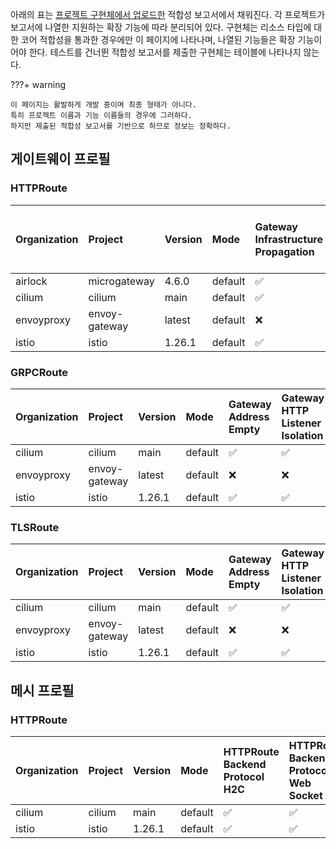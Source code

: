 
아래의 표는 [프로젝트 구현체에서 업로드한](https://github.com/kubernetes-sigs/gateway-api/tree/main/conformance/reports) 적합성 보고서에서 채워진다. 각 프로젝트가 보고서에 나열한 지원하는 확장 기능에 따라 분리되어 있다.
구현체는 리소스 타입에 대한 코어 적합성을 통과한 경우에만 이 페이지에 나타나며, 나열된 기능들은 확장 기능이어야 한다. 테스트를 건너뛴 적합성 보고서를 제출한 구현체는 테이블에 나타나지 않는다.



???+ warning


    이 페이지는 활발하게 개발 중이며 최종 형태가 아니다.
    특히 프로젝트 이름과 기능 이름들의 경우에 그러하다.
    하지만 제출된 적합성 보고서를 기반으로 하므로 정보는 정확하다.


## 게이트웨이 프로필

### HTTPRoute

| Organization   | Project       | Version   | Mode    | Gateway Infrastructure Propagation   | Gateway Port 8080   | HTTPRoute Backend Protocol H2C   | HTTPRoute Backend Protocol Web Socket   | HTTPRoute Backend Timeout   | HTTPRoute Destination Port Matching   | HTTPRoute Host Rewrite   | HTTPRoute Method Matching   | HTTPRoute Parent Ref Port   | HTTPRoute Path Redirect   | HTTPRoute Path Rewrite   | HTTPRoute Port Redirect   | HTTPRoute Query Param Matching   | HTTPRoute Request Timeout   | HTTPRoute Response Header Modification   | HTTPRoute Scheme Redirect   | Gateway Address Empty   | Gateway HTTP Listener Isolation   | Gateway Static Addresses   | HTTPRoute Backend Request Header Modification   | HTTPRoute Request Mirror   | HTTPRoute Request Multiple Mirrors   | HTTPRoute Request Percentage Mirror   |
|:---------------|:--------------|:----------|:--------|:-------------------------------------|:--------------------|:---------------------------------|:----------------------------------------|:----------------------------|:--------------------------------------|:-------------------------|:----------------------------|:----------------------------|:--------------------------|:-------------------------|:--------------------------|:---------------------------------|:----------------------------|:-----------------------------------------|:----------------------------|:------------------------|:----------------------------------|:---------------------------|:------------------------------------------------|:---------------------------|:-------------------------------------|:--------------------------------------|
| airlock        | microgateway  | 4.6.0     | default | :white_check_mark:                   | :white_check_mark:  | :white_check_mark:               | :white_check_mark:                      | :white_check_mark:          | :white_check_mark:                    | :white_check_mark:       | :white_check_mark:          | :white_check_mark:          | :white_check_mark:        | :white_check_mark:       | :white_check_mark:        | :white_check_mark:               | :white_check_mark:          | :white_check_mark:                       | :white_check_mark:          | :x:                     | :x:                               | :x:                        | :x:                                             | :x:                        | :x:                                  | :x:                                   |
| cilium         | cilium        | main      | default | :white_check_mark:                   | :white_check_mark:  | :white_check_mark:               | :white_check_mark:                      | :white_check_mark:          | :white_check_mark:                    | :white_check_mark:       | :white_check_mark:          | :x:                         | :white_check_mark:        | :white_check_mark:       | :white_check_mark:        | :white_check_mark:               | :white_check_mark:          | :white_check_mark:                       | :white_check_mark:          | :white_check_mark:      | :white_check_mark:                | :white_check_mark:         | :white_check_mark:                              | :white_check_mark:         | :white_check_mark:                   | :white_check_mark:                    |
| envoyproxy     | envoy-gateway | latest    | default | :x:                                  | :white_check_mark:  | :white_check_mark:               | :white_check_mark:                      | :white_check_mark:          | :white_check_mark:                    | :white_check_mark:       | :white_check_mark:          | :white_check_mark:          | :white_check_mark:        | :white_check_mark:       | :white_check_mark:        | :white_check_mark:               | :white_check_mark:          | :white_check_mark:                       | :white_check_mark:          | :white_check_mark:      | :white_check_mark:                | :x:                        | :white_check_mark:                              | :white_check_mark:         | :white_check_mark:                   | :white_check_mark:                    |
| istio          | istio         | 1.26.1    | default | :white_check_mark:                   | :white_check_mark:  | :white_check_mark:               | :white_check_mark:                      | :white_check_mark:          | :white_check_mark:                    | :white_check_mark:       | :white_check_mark:          | :white_check_mark:          | :white_check_mark:        | :white_check_mark:       | :white_check_mark:        | :white_check_mark:               | :white_check_mark:          | :white_check_mark:                       | :white_check_mark:          | :white_check_mark:      | :white_check_mark:                | :white_check_mark:         | :white_check_mark:                              | :white_check_mark:         | :white_check_mark:                   | :white_check_mark:                    |

### GRPCRoute

| Organization   | Project       | Version   | Mode    | Gateway Address Empty   | Gateway HTTP Listener Isolation   | Gateway Infrastructure Propagation   | Gateway Port 8080   | Gateway Static Addresses   |
|:---------------|:--------------|:----------|:--------|:------------------------|:----------------------------------|:-------------------------------------|:--------------------|:---------------------------|
| cilium         | cilium        | main      | default | :white_check_mark:      | :white_check_mark:                | :white_check_mark:                   | :white_check_mark:  | :white_check_mark:         |
| envoyproxy     | envoy-gateway | latest    | default | :x:                     | :x:                               | :x:                                  | :x:                 | :x:                        |
| istio          | istio         | 1.26.1    | default | :white_check_mark:      | :white_check_mark:                | :white_check_mark:                   | :white_check_mark:  | :white_check_mark:         |

### TLSRoute

| Organization   | Project       | Version   | Mode    | Gateway Address Empty   | Gateway HTTP Listener Isolation   | Gateway Infrastructure Propagation   | Gateway Port 8080   | Gateway Static Addresses   |
|:---------------|:--------------|:----------|:--------|:------------------------|:----------------------------------|:-------------------------------------|:--------------------|:---------------------------|
| cilium         | cilium        | main      | default | :white_check_mark:      | :white_check_mark:                | :white_check_mark:                   | :white_check_mark:  | :white_check_mark:         |
| envoyproxy     | envoy-gateway | latest    | default | :x:                     | :x:                               | :x:                                  | :x:                 | :x:                        |
| istio          | istio         | 1.26.1    | default | :white_check_mark:      | :white_check_mark:                | :white_check_mark:                   | :white_check_mark:  | :white_check_mark:         |

## 메시 프로필

### HTTPRoute

| Organization   | Project   | Version   | Mode    | HTTPRoute Backend Protocol H2C   | HTTPRoute Backend Protocol Web Socket   | HTTPRoute Backend Request Header Modification   | HTTPRoute Backend Timeout   | HTTPRoute Destination Port Matching   | HTTPRoute Host Rewrite   | HTTPRoute Method Matching   | HTTPRoute Path Redirect   | HTTPRoute Path Rewrite   | HTTPRoute Port Redirect   | HTTPRoute Query Param Matching   | HTTPRoute Request Mirror   | HTTPRoute Request Multiple Mirrors   | HTTPRoute Request Percentage Mirror   | HTTPRoute Request Timeout   | HTTPRoute Response Header Modification   | HTTPRoute Scheme Redirect   | Mesh Cluster IP Matching   | HTTPRoute Parent Ref Port   | Mesh Consumer Route   |
|:---------------|:----------|:----------|:--------|:---------------------------------|:----------------------------------------|:------------------------------------------------|:----------------------------|:--------------------------------------|:-------------------------|:----------------------------|:--------------------------|:-------------------------|:--------------------------|:---------------------------------|:---------------------------|:-------------------------------------|:--------------------------------------|:----------------------------|:-----------------------------------------|:----------------------------|:---------------------------|:----------------------------|:----------------------|
| cilium         | cilium    | main      | default | :white_check_mark:               | :white_check_mark:                      | :white_check_mark:                              | :white_check_mark:          | :white_check_mark:                    | :white_check_mark:       | :white_check_mark:          | :white_check_mark:        | :white_check_mark:       | :white_check_mark:        | :white_check_mark:               | :white_check_mark:         | :white_check_mark:                   | :white_check_mark:                    | :white_check_mark:          | :white_check_mark:                       | :white_check_mark:          | :white_check_mark:         | :x:                         | :x:                   |
| istio          | istio     | 1.26.1    | default | :white_check_mark:               | :white_check_mark:                      | :white_check_mark:                              | :white_check_mark:          | :white_check_mark:                    | :white_check_mark:       | :white_check_mark:          | :white_check_mark:        | :white_check_mark:       | :white_check_mark:        | :white_check_mark:               | :white_check_mark:         | :white_check_mark:                   | :white_check_mark:                    | :white_check_mark:          | :white_check_mark:                       | :white_check_mark:          | :x:                        | :white_check_mark:          | :white_check_mark:    |